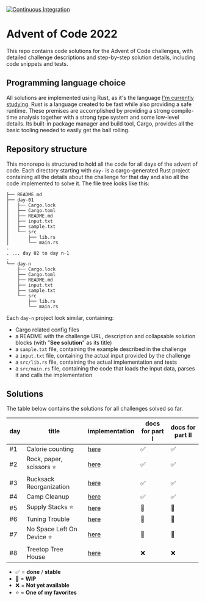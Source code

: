 [![Continuous Integration](https://github.com/kaiosilveira/advent-of-code-2022/actions/workflows/rust.yml/badge.svg)](https://github.com/kaiosilveira/advent-of-code-2022/actions/workflows/rust.yml)

# Advent of Code 2022

This repo contains code solutions for the Advent of Code challenges, with detailed challenge descriptions and step-by-step solution details, including code snippets and tests.

## Programming language choice

All solutions are implemented using Rust, as it's the language [I'm currently studying](https://github.com/kaiosilveira/the-rust-programming-language).
Rust is a language created to be fast while also providing a safe runtime. These premises are accomplished by providing a strong compile-time analysis together with a strong type system and some low-level details. Its built-in package manager and build tool, Cargo, provides all the basic tooling needed to easily get the ball rolling.

## Repository structure

This monorepo is structured to hold all the code for all days of the advent of code. Each directory starting with `day-` is a cargo-generated Rust project containing all the details about the challenge for that day and also all the code implemented to solve it. The file tree looks like this:

```
├── README.md
├── day-01
│   ├── Cargo.lock
│   ├── Cargo.toml
│   ├── README.md
│   ├── input.txt
│   ├── sample.txt
│   └── src
│       ├── lib.rs
│       └── main.rs
.
. ... day 02 to day n-1
.
└── day-n
    ├── Cargo.lock
    ├── Cargo.toml
    ├── README.md
    ├── input.txt
    ├── sample.txt
    └── src
        ├── lib.rs
        └── main.rs
```

Each `day-n` project look similar, containing:

- Cargo related config files
- a README with the challenge URL, description and collapsable solution blocks (with "**See solution**" as its title)
- a `sample.txt` file, containing the example described in the challenge
- a `input.txt` file, containing the actual input provided by the challenge
- a `src/lib.rs` file, containing the actual implementation and tests
- a `src/main.rs` file, containing the code that loads the input data, parses it and calls the implementation

## Solutions

The table below contains the solutions for all challenges solved so far.

| day | title                       | implementation   | docs for part I | docs for part II |
| --- | --------------------------- | ---------------- | --------------- | ---------------- |
| #1  | Calorie counting            | [here](./day-01) | ✅              | ✅               |
| #2  | Rock, paper, scissors ⭐️   | [here](./day-02) | ✅              | ✅               |
| #3  | Rucksack Reorganization     | [here](./day-03) | ✅              | ✅               |
| #4  | Camp Cleanup                | [here](./day-04) | ✅              | ✅               |
| #5  | Supply Stacks ⭐️           | [here](./day-05) | 🚧              | 🚧               |
| #6  | Tuning Trouble              | [here](./day-06) | 🚧              | 🚧               |
| #7  | No Space Left On Device ⭐️ | [here](./day-07) | 🚧              | 🚧               |
| #8  | Treetop Tree House          | [here](./day-08) | ❌              | ❌               |

- ✅ = **done** / **stable**
- 🚧 = **WIP**
- ❌ = **Not yet available**
- ⭐️ = **One of my favorites**
